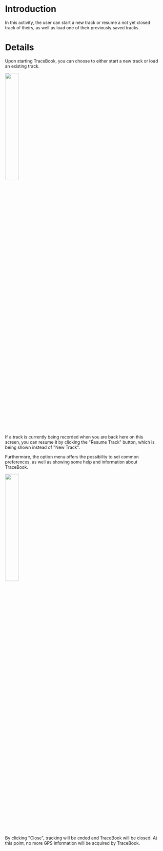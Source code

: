 # Introduction #

In this activity, the user can start a new track or resume a not yet closed track of theirs, as well as load one of their previously saved tracks.

# Details #

Upon starting TraceBook, you can choose to either start a new track or load an existing track.

<img src='http://swp-dv-ws2010-osm-1.googlecode.com/svn/wiki/img/manual_start.png' height='30%' width='30%' />

If a track is currently being recorded when you are back here on this screen, you can resume it by clicking the "Resume Track" button, which is being shown instead of "New Track".

Furthermore, the option menu offers the possibility to set common preferences, as well as showing some help and information about TraceBook.

<img src='http://swp-dv-ws2010-osm-1.googlecode.com/svn/wiki/img/manual_start_opt.png' height='30%' width='30%' />

By clicking "Close", tracking will be ended and TraceBook will be closed. At this point, no more GPS information will be acquired by TraceBook.